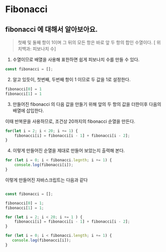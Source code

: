 # Fibonacci 

## fibonacci 에 대해서 알아보아요.

> 첫째 및 둘째 항이 1이며 그 뒤의 모든 항은 바로 앞 두 항의 합인 수열이다. [ 위치백과: 피보나치 수]

1) 수열이므로 배열을 사용해 표한하면 쉽게 피보나치 수를 만들 수 있다.

```javascript
const fibonacci = [];
```

2) 알고 있듯이, 첫번째, 두번째 항이 1 이므로  두 값을 1로 설정한다.

```javascript
fibonacci[0] = 1
fibonacci[1] = 1
```

3) 만들어진 fibonacci 의 다음 값을 만들기 위해 앞의 두 항의 값을 더한이후 다음의 배열에 삽입한다.

이때 반복문을 사용하므로, 조건상 20까지의 fibonacci 순열을 만든다.

```javascript
for(let i = 2; i < 20; i += 1) {
    fibonacci[i] = fibonacci[i - 1] + fibonacci[i - 2];
}
```

4) 이렇게 만들어진 순열을 제대로 만들어 보았는지 출력해 본다.

```javascript
for (let i = 0; i < fibonacci.legnth; i += 1) {
    console.log(fibonacci[i]);
}
```

이렇게 만들어진 자바스크립트는 다음과 같다

```javascript

const fibonacci = [];

fibonacci[0] = 1;
fibonacci[1] = 1;

for (let i = 2; i < 20; i += 1 ) {
    fibonacci[i] = fibonacci[i - 1] + fibonacci[i - 2];
}

for (let i = 0; i < fibonacci.length; i += 1) {
   console.log(fibonacci[i]);
} 

```

